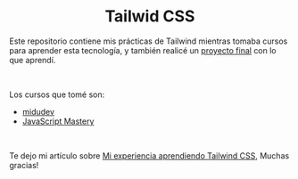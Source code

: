 <h1 align="center">Tailwid CSS</h1>

Este repositorio contiene mis prácticas de Tailwind mientras tomaba cursos para aprender esta tecnología, y también realicé un [proyecto final](https://angeldavidhurtado.github.io/learn-tailwind) con lo que aprendí.

<br>

Los cursos que tomé son:
* [midudev](https://www.youtube.com/watch?v=R5EXap3vNDA)
* [JavaScript Mastery](https://www.youtube.com/watch?v=6biMWgD6_JY)

<br>

Te dejo mi artículo sobre [Mi experiencia aprendiendo Tailwind CSS](https://medium.com/@angeldavidhurtado/mi-experiencia-aprendiendo-tailwind-css-39730401e9bc), Muchas gracias!
